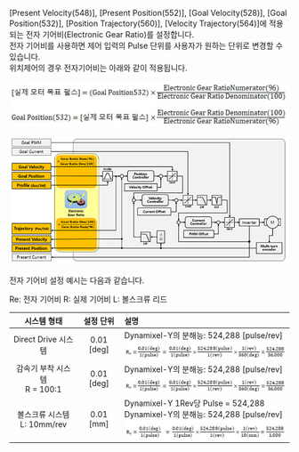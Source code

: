 
[Present Velocity(548)], [Present Position(552)], [Goal Velocity(528)], [Goal Position(532)], [Position Trajectory(560)], [Velocity Trajectory(564)]에 적용되는 전자 기어비(Electronic Gear Ratio)를 설정합니다.  
전자 기어비를 사용하면 제어 입력의 Pulse 단위를 사용자가 원하는 단위로 변경할 수 있습니다.  
위치제어의 경우 전자기어비는 아래와 같이 적용됩니다.

![](/assets/images/dxl/y/dy_equation_1.jpg)

![](/assets/images/dxl/y/electronic_gear.PNG)

전자 기어비 설정 예시는 다음과 같습니다.

Re: 전자 기어비 R: 실제 기어비 L: 볼스크류 리드

| 시스템 형태                      | 설정 단위    | 설명                             |
|:-------------------------------:|:-----------:|:--------------------------------|
| Direct Drive 시스템              | 0.01 [deg] | Dynamixel-Y의 분해능: 524,288 [pulse/rev]<br />![](/assets/images/dxl/y/dy_equation_2.jpg)  |
| 감속기 부착 시스템<br />R = 100:1 | 0.01 [deg] | Dynamixel-Y의 분해능: 524,288 [pulse/rev]<br />![](/assets/images/dxl/y/dy_equation_2.jpg)  |
| 볼스크류 시스템<br />L: 10mm/rev  | 0.01 [mm]  | Dynamixel-Y 1Rev당 Pulse = 524,288<br />Dynamixel-Y의 분해능: 524,288 [pulse/rev]<br />![](/assets/images/dxl/y/dy_equation_3.jpg)  |
